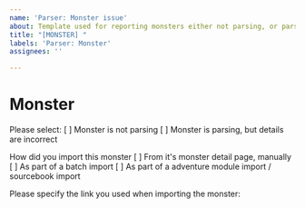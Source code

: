 ```yaml
---
name: 'Parser: Monster issue'
about: Template used for reporting monsters either not parsing, or parsing incorrectly
title: "[MONSTER] "
labels: 'Parser: Monster'
assignees: ''

---
```


# Monster

Please select:
[ ] Monster is not parsing 
[ ] Monster is parsing, but details are incorrect

How did you import this monster
[ ] From it's monster detail page, manually
[ ] As part of a batch import
[ ] As part of a adventure module import / sourcebook import

Please specify the link you used when importing the monster:
